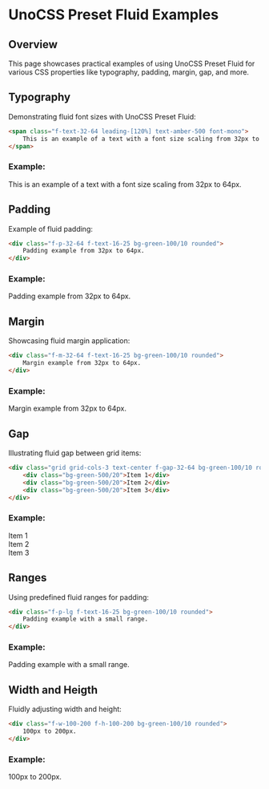 
# UnoCSS Preset Fluid Examples

## Overview
This page showcases practical examples of using UnoCSS Preset Fluid for various CSS properties like typography, padding, margin, gap, and more.

## Typography
Demonstrating fluid font sizes with UnoCSS Preset Fluid:

```html
<span class="f-text-32-64 leading-[120%] text-amber-500 font-mono">
    This is an example of a text with a font size scaling from 32px to 64px.
</span>
```

### Example:
<span class="f-text-32-64 leading-[120%] text-amber-500 font-mono">
    This is an example of a text with a font size scaling from 32px to 64px.
</span>

## Padding
Example of fluid padding:

```html
<div class="f-p-32-64 f-text-16-25 bg-green-100/10 rounded">
    Padding example from 32px to 64px.
</div>
```

### Example:
<div class="f-p-32-64 f-text-16-25 bg-green-100/10 rounded">
    Padding example from 32px to 64px.
</div>

## Margin
Showcasing fluid margin application:

```html
<div class="f-m-32-64 f-text-16-25 bg-green-100/10 rounded">
    Margin example from 32px to 64px.
</div>
```

### Example:
<div class="f-m-32-64 f-text-16-25 bg-green-100/10 rounded">
    Margin example from 32px to 64px.
</div>

## Gap
Illustrating fluid gap between grid items:

```html
<div class="grid grid-cols-3 text-center f-gap-32-64 bg-green-100/10 rounded">
    <div class="bg-green-500/20">Item 1</div>
    <div class="bg-green-500/20">Item 2</div>
    <div class="bg-green-500/20">Item 3</div>
</div>
```

### Example:
<div class="grid grid-cols-3 text-center f-gap-32-64 bg-green-100/10 rounded">
    <div class="bg-green-500/20">Item 1</div>
    <div class="bg-green-500/20">Item 2</div>
    <div class="bg-green-500/20">Item 3</div>
</div>

## Ranges
Using predefined fluid ranges for padding:

```html
<div class="f-p-lg f-text-16-25 bg-green-100/10 rounded">
    Padding example with a small range.
</div>
```

### Example:
<div class="f-p-lg f-text-16-25 bg-green-100/10 rounded">
    Padding example with a small range.
</div>

## Width and Heigth
Fluidly adjusting width and height:

```html
<div class="f-w-100-200 f-h-100-200 bg-green-100/10 rounded">
    100px to 200px.
</div>
```

### Example:
<div class="f-w-100-200 f-h-100-200 bg-green-100/10 rounded">
    100px to 200px.
</div>


